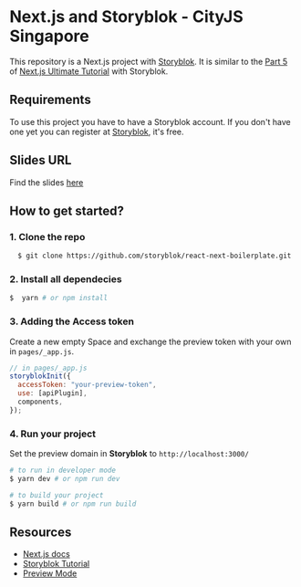 # Next.js and Storyblok - CityJS Singapore

This repository is a Next.js project with [Storyblok](https://www.storyblok.com). It is similar to the [Part 5](https://www.storyblok.com/tp/create-and-render-blog-articles-in-storyblok-and-next-js) of [Next.js Ultimate Tutorial](https://www.storyblok.com/tp/nextjs-headless-cms-ultimate-tutorial) with Storyblok. 

## Requirements

To use this project you have to have a Storyblok account. If you don't have one yet you can register at [Storyblok](https://www.storyblok.com), it's free.

## Slides URL
Find the slides [here](https://docs.google.com/presentation/d/1VO3zdIKhclwvBdjzu-qOWg9ClOBAERb-pMwvSOTag9M/edit?usp=sharing)

  
## How to get started?

### 1. Clone the repo

```sh
  $ git clone https://github.com/storyblok/react-next-boilerplate.git
```

### 2. Install all dependecies 
```sh
$  yarn # or npm install
```

### 3. Adding the Access token
Create a new empty Space and exchange the preview token with your own in ```pages/_app.js```.

```js
// in pages/_app.js
storyblokInit({
  accessToken: "your-preview-token",
  use: [apiPlugin],
  components,
});
```

### 4. Run your project
Set the preview domain in <strong>Storyblok</strong> to `http://localhost:3000/`

```sh
# to run in developer mode
$ yarn dev # or npm run dev
```

```sh
# to build your project
$ yarn build # or npm run build
```



## Resources

- [Next.js docs](https://nextjs.org/docs/#setup)
- [Storyblok Tutorial](https://www.storyblok.com/tp/add-a-headless-cms-to-next-js-in-5-minutes)
- [Preview Mode](https://nextjs.org/docs/advanced-features/preview-mode)
